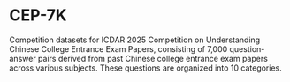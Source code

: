 # CEP-7K
Competition datasets for ICDAR 2025 Competition on Understanding Chinese College Entrance Exam Papers, consisting of 7,000 question-answer pairs derived from past Chinese college entrance exam papers across various subjects. These questions are organized into 10 categories.

